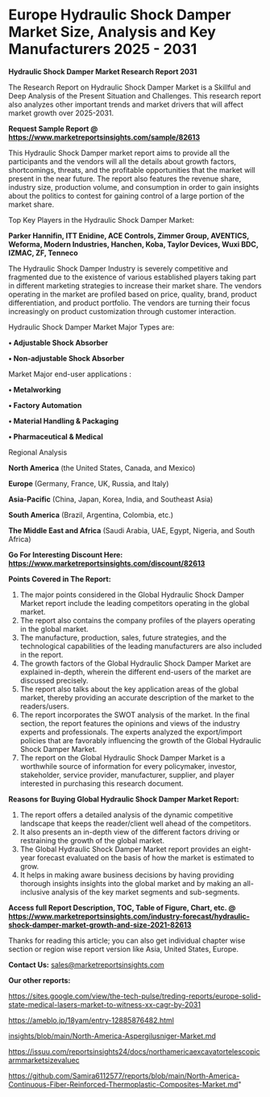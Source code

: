 # Europe Hydraulic Shock Damper Market Size, Analysis and Key Manufacturers 2025 - 2031

<strong>Hydraulic Shock Damper Market Research Report 2031</strong>

The Research Report on Hydraulic Shock Damper Market is a Skillful and Deep Analysis of the Present Situation and Challenges. This research report also analyzes other important trends and market drivers that will affect market growth over 2025-2031.

<strong>Request Sample Report @ <a href=https://www.marketreportsinsights.com/sample/82613>https://www.marketreportsinsights.com/sample/82613</a></strong>

This Hydraulic Shock Damper market report aims to provide all the participants and the vendors will all the details about growth factors, shortcomings, threats, and the profitable opportunities that the market will present in the near future. The report also features the revenue share, industry size, production volume, and consumption in order to gain insights about the politics to contest for gaining control of a large portion of the market share.

Top Key Players in the Hydraulic Shock Damper Market:

<strong>Parker Hannifin, ITT Enidine, ACE Controls, Zimmer Group, AVENTICS, Weforma, Modern Industries, Hanchen, Koba, Taylor Devices, Wuxi BDC, IZMAC, ZF, Tenneco</strong>

The Hydraulic Shock Damper Industry is severely competitive and fragmented due to the existence of various established players taking part in different marketing strategies to increase their market share. The vendors operating in the market are profiled based on price, quality, brand, product differentiation, and product portfolio. The vendors are turning their focus increasingly on product customization through customer interaction.

Hydraulic Shock Damper Market Major Types are:

<strong>• Adjustable Shock Absorber

• Non-adjustable Shock Absorber</strong>

Market Major end-user applications :

<strong>• Metalworking

• Factory Automation

• Material Handling & Packaging

• Pharmaceutical & Medical</strong>

Regional Analysis

</u><strong><b>North America</b></strong> (the United States, Canada, and Mexico)

<strong><b>Europe </b></strong>(Germany, France, UK, Russia, and Italy)

<strong><b>Asia-Pacific</b></strong> (China, Japan, Korea, India, and Southeast Asia)

<strong><b>South America</b></strong> (Brazil, Argentina, Colombia, etc.)

<strong><b>The Middle East and Africa</b></strong> (Saudi Arabia, UAE, Egypt, Nigeria, and South Africa)

<strong>Go For Interesting Discount Here: <a href=https://www.marketreportsinsights.com/discount/82613>https://www.marketreportsinsights.com/discount/82613</a></strong>

<strong>Points Covered in The Report:</strong>
<ol>
  <li>The major points considered in the Global Hydraulic Shock Damper Market report include the leading competitors operating in the global market.</li>
  <li>The report also contains the company profiles of the players operating in the global market.</li>
  <li>The manufacture, production, sales, future strategies, and the technological capabilities of the leading manufacturers are also included in the report.</li>
  <li>The growth factors of the Global Hydraulic Shock Damper Market are explained in-depth, wherein the different end-users of the market are discussed precisely.</li>
  <li>The report also talks about the key application areas of the global market, thereby providing an accurate description of the market to the readers/users.</li>
  <li>The report incorporates the SWOT analysis of the market. In the final section, the report features the opinions and views of the industry experts and professionals. The experts analyzed the export/import policies that are favorably influencing the growth of the Global Hydraulic Shock Damper Market.</li>
  <li>The report on the Global Hydraulic Shock Damper Market is a worthwhile source of information for every policymaker, investor, stakeholder, service provider, manufacturer, supplier, and player interested in purchasing this research document.</li>
</ol>
<strong>Reasons for Buying Global Hydraulic Shock Damper Market Report:</strong>

<ol>
  <li>The report offers a detailed analysis of the dynamic competitive landscape that keeps the reader/client well ahead of the competitors.</li>
  <li>It also presents an in-depth view of the different factors driving or restraining the growth of the global market.</li>
  <li>The Global Hydraulic Shock Damper Market report provides an eight-year forecast evaluated on the basis of how the market is estimated to grow.</li>
  <li>It helps in making aware business decisions by having providing thorough insights insights into the global market and by making an all-inclusive analysis of the key market segments and sub-segments.</li>
</ol>
<strong>Access full Report Description, TOC, Table of Figure, Chart, etc. @ <a href=https://www.marketreportsinsights.com/industry-forecast/hydraulic-shock-damper-market-growth-and-size-2021-82613>https://www.marketreportsinsights.com/industry-forecast/hydraulic-shock-damper-market-growth-and-size-2021-82613</a></strong>


Thanks for reading this article; you can also get individual chapter wise section or region wise report version like Asia, United States, Europe.

<strong>Contact Us:</strong>
sales@marketreportsinsights.com

<strong>Our other reports:</strong>

<a href=https://sites.google.com/view/the-tech-pulse/treding-reports/europe-solid-state-medical-lasers-market-to-witness-xx-cagr-by-2031>https://sites.google.com/view/the-tech-pulse/treding-reports/europe-solid-state-medical-lasers-market-to-witness-xx-cagr-by-2031</a>

<a href=https://ameblo.jp/18yam/entry-12885876482.html>https://ameblo.jp/18yam/entry-12885876482.html</a>

<a href=insights/blob/main/North-America-Aspergilusniger-Market.md>insights/blob/main/North-America-Aspergilusniger-Market.md</a>

<a href=https://issuu.com/reportsinsights24/docs/northamericaexcavatortelescopicarmmarketsizevaluec>https://issuu.com/reportsinsights24/docs/northamericaexcavatortelescopicarmmarketsizevaluec</a>

<a href=https://github.com/Samira6112577/reports/blob/main/North-America-Continuous-Fiber-Reinforced-Thermoplastic-Composites-Market.md>https://github.com/Samira6112577/reports/blob/main/North-America-Continuous-Fiber-Reinforced-Thermoplastic-Composites-Market.md</a>"
